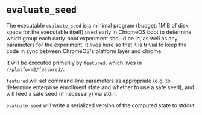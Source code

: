 # `evaluate_seed`

The executable `evaluate_seed` is a minimal program (budget: 1MiB of disk space
for the executable itself) used early in ChromeOS boot to determine which group
each early-boot experiment should be in, as well as any parameters for the
experiment. It lives here so that it is trivial to keep the code in sync between
ChromeOS's platform layer and chrome.

It will be executed primarily by `featured`, which lives in
`//platform2/featured/`.

`featured` will set command-line parameters as appropriate (e.g. to determine
enterprise enrollment state and whether to use a safe seed), and will feed a
safe seed (if necessary) via stdin.

`evaluate_seed` will write a serialized version of the computed state to stdout.
